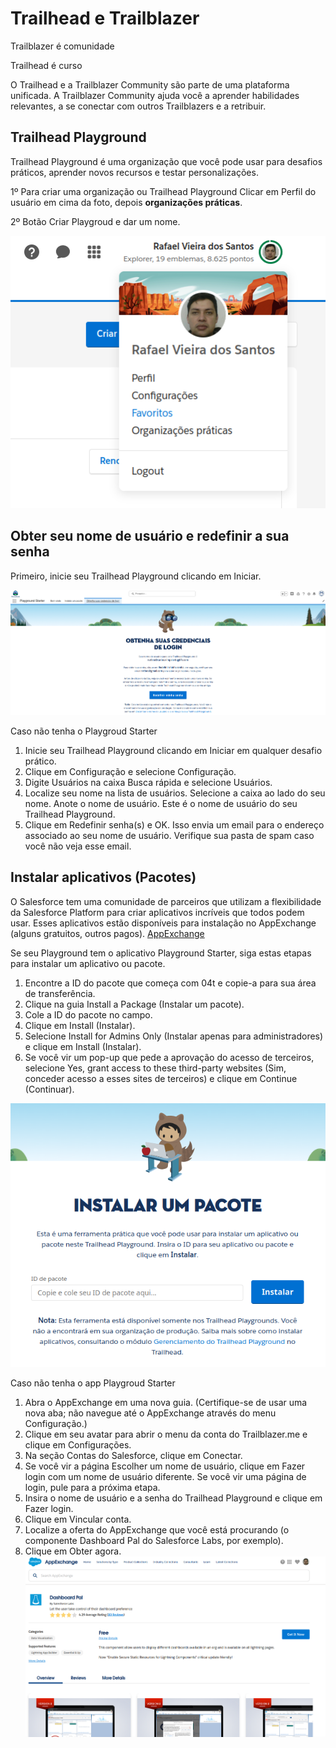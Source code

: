 # Trailhead e Trailblazer
Trailblazer é comunidade

Trailhead é curso

O Trailhead e a Trailblazer Community são parte de uma plataforma unificada. A Trailblazer Community ajuda você a aprender habilidades relevantes, a se conectar com outros Trailblazers e a retribuir.

## Trailhead Playground

Trailhead Playground é uma organização que você pode usar para desafios práticos, aprender novos recursos e testar personalizações.

1º Para criar uma organização ou Trailhead Playground Clicar em Perfil do
usuário em cima da foto, depois **organizações práticas**.

2º Botão Criar Playgroud e dar um nome.

![Criar Playgroud/organização Prática](criar_playground.png)

## Obter seu nome de usuário e redefinir a sua senha

Primeiro, inicie seu Trailhead Playground clicando em Iniciar.

![Obter Senha](obter_senha.png)

Caso não tenha o Playgroud Starter

1. Inicie seu Trailhead Playground clicando em Iniciar em qualquer desafio prático.
2. Clique em Configuração e selecione Configuração.
3. Digite Usuários na caixa Busca rápida e selecione Usuários.
4. Localize seu nome na lista de usuários. Selecione a caixa ao lado do seu nome. Anote o nome de usuário. Este é o nome de usuário do seu Trailhead Playground.
5. Clique em Redefinir senha(s) e OK. Isso envia um email para o endereço associado ao seu nome de usuário. Verifique sua pasta de spam caso você não veja esse email.

## Instalar aplicativos (Pacotes)
O Salesforce tem uma comunidade de parceiros que utilizam a flexibilidade da Salesforce Platform para criar aplicativos incríveis que todos podem usar. Esses aplicativos estão disponíveis para instalação no AppExchange (alguns gratuitos, outros pagos).
[AppExchange](https://appexchange.salesforce.com/)

Se seu Playground tem o aplicativo Playground Starter, siga estas etapas para instalar um aplicativo ou pacote.

1. Encontre a ID do pacote que começa com 04t e copie-a para sua área de transferência.
2. Clique na guia Install a Package (Instalar um pacote).
3. Cole a ID do pacote no campo.
4. Clique em Install (Instalar).
5. Selecione Install for Admins Only (Instalar apenas para administradores) e clique em Install (Instalar).
6. Se você vir um pop-up que pede a aprovação do acesso de terceiros, selecione Yes, grant access to these third-party websites (Sim, conceder acesso a esses sites de terceiros) e clique em Continue (Continuar).

![Instalar Pacote](instalar_pacote.png)

Caso não tenha o app Playgroud Starter
1. Abra o AppExchange em uma nova guia. (Certifique-se de usar uma nova aba; não navegue até o AppExchange através do menu Configuração.)
2. Clique em seu avatar para abrir o menu da conta do Trailblazer.me e clique em Configurações.
3. Na seção Contas do Salesforce, clique em Conectar.
4. Se você vir a página Escolher um nome de usuário, clique em Fazer login com um nome de usuário diferente. Se você vir uma página de login, pule para a próxima etapa.
5. Insira o nome de usuário e a senha do Trailhead Playground e clique em Fazer login.
6. Clique em Vincular conta.
7. Localize a oferta do AppExchange que você está procurando (o componente Dashboard Pal do Salesforce Labs, por exemplo).
8. Clique em Obter agora.
![Instalar Pacote](appexchange.png)

